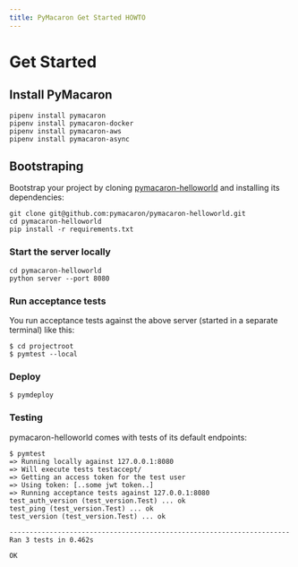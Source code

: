 ```yaml
---
title: PyMacaron Get Started HOWTO
---
```


Get Started
===========

## Install PyMacaron

```shell
pipenv install pymacaron
pipenv install pymacaron-docker
pipenv install pymacaron-aws
pipenv install pymacaron-async
```

## Bootstraping

Bootstrap your project by cloning
[pymacaron-helloworld](https://github.com/pymacaron/pymacaron-helloworld) and
installing its dependencies:

```shell
git clone git@github.com:pymacaron/pymacaron-helloworld.git
cd pymacaron-helloworld
pip install -r requirements.txt
```

### Start the server locally

```shell
cd pymacaron-helloworld
python server --port 8080
```

### Run acceptance tests

You run acceptance tests against the above server (started in a separate
terminal) like this:

```shell
$ cd projectroot
$ pymtest --local
```

### Deploy

```shell
$ pymdeploy
```

### Testing

pymacaron-helloworld comes with tests of its default endpoints:

```shell
$ pymtest
=> Running locally against 127.0.0.1:8080
=> Will execute tests testaccept/
=> Getting an access token for the test user
=> Using token: [..some jwt token..]
=> Running acceptance tests against 127.0.0.1:8080
test_auth_version (test_version.Test) ... ok
test_ping (test_version.Test) ... ok
test_version (test_version.Test) ... ok

----------------------------------------------------------------------
Ran 3 tests in 0.462s

OK
```
